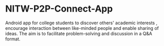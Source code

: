 # NITW-P2P-Connect-App
Android app for college students to discover others' academic interests , encourage interaction between like-minded people and enable sharing of ideas. The aim is to facilitate problem-solving and discussion in a Q&amp;A format.
